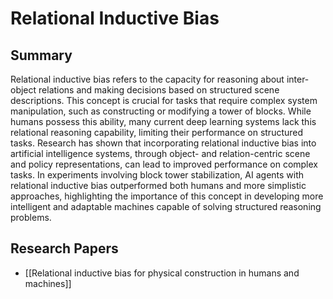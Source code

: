 # Relational Inductive Bias

## Summary
 Relational inductive bias refers to the capacity for reasoning about inter-object relations and making decisions based on structured scene descriptions. This concept is crucial for tasks that require complex system manipulation, such as constructing or modifying a tower of blocks. While humans possess this ability, many current deep learning systems lack this relational reasoning capability, limiting their performance on structured tasks. Research has shown that incorporating relational inductive bias into artificial intelligence systems, through object- and relation-centric scene and policy representations, can lead to improved performance on complex tasks. In experiments involving block tower stabilization, AI agents with relational inductive bias outperformed both humans and more simplistic approaches, highlighting the importance of this concept in developing more intelligent and adaptable machines capable of solving structured reasoning problems.
## Research Papers

- [[Relational inductive bias for physical construction in humans and machines]]
